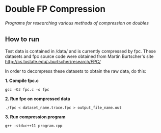 # Double FP Compression
###### Programs for researching various methods of compression on doubles

## How to run
Test data is contained in /data/ and is currently compressed by fpc.
These datasets and fpc source code were obtained from Martin
Burtscher's site http://cs.txstate.edu/~burtscher/research/FPC/

In order to decompress these datasets to obtain the raw data, do this:

**1. Compile fpc.c**

`gcc -O3 fpc.c -o fpc`

**2. Run fpc on compressed data**

`./fpc < dataset_name.trace.fpc > output_file_name.out`

**3. Run compression program**

`g++ -std=c++11 program.cpp`
